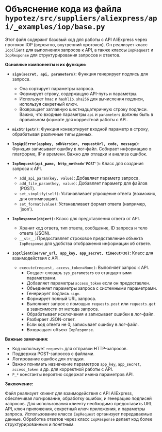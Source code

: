 # Объяснение кода из файла `hypotez/src/suppliers/aliexpress/api/_examples/iop/base.py`

Этот файл содержит базовый код для работы с API AliExpress через протокол IOP (вероятно, внутренний протокол). Он реализует класс `IopClient` для выполнения запросов к API, а также классы `IopRequest` и `IopResponse` для структурирования запросов и ответов.

**Основные компоненты и их функции:**

* **`sign(secret, api, parameters)`:** Функция генерирует подпись для запроса.
    * Она сортирует параметры запроса.
    * Формирует строку, содержащую API-путь и параметры.
    * Использует `hmac` и `hashlib.sha256` для вычисления подписи, используя секретный ключ.
    * Возвращает заглавную шестнадцатеричную строку подписи. Важно, что входные параметры `api` и `parameters` должны быть в правильном формате для корректной работы с API.

* **`mixStr(pstr)`:** Функция конвертирует входной параметр в строку, обрабатывая различные типы данных.

* **`logApiError(appkey, sdkVersion, requestUrl, code, message)`:** Функция записывает ошибку в лог-файл.  Собирает информацию о платформе, IP и времени.  Важно для отладки и анализа ошибок.

* **`IopRequest(api_pame, http_method='POST')`:**  Класс для создания запроса к API.
    * `add_api_param(key, value)`: Добавляет параметр запроса.
    * `add_file_param(key, value)`: Добавляет параметр для файлов (POST).
    * `set_simplify(self)`: Устанавливает упрощение ответа (возможно, для оптимизации).
    * `set_format(value)`: Устанавливает формат ответа (например, 'json').

* **`IopResponse(object)`:** Класс для представления ответа от API.
    * Хранит код ответа, тип ответа, сообщение, ID запроса и тело ответа (JSON).
    * `__str__`: Предоставляет строковое представление объекта `IopResponse` для удобства отображения информации об ответе.

* **`IopClient(server_url, app_key, app_secret, timeout=30)`:** Класс для взаимодействия с API.
    * `execute(request, access_token=None)`: Выполняет запрос к API.
        * Создает словарь `sys_parameters` со стандартными параметрами.
        * Добавляет параметры `access_token` если он предоставлен.
        * Объединяет параметры запроса с системными параметрами.
        * Генерирует подпись `sign`.
        * Формирует полный URL запроса.
        * Выполняет запрос с помощью `requests.post` или `requests.get` в зависимости от метода запроса.
        * Обрабатывает исключения и записывает ошибки в лог-файл.
        * Разбирает JSON-ответ.
        * Если код ответа не 0, записывает ошибку в лог-файл.
        * Возвращает объект `IopResponse`.

**Важные замечания:**

* Код использует `requests` для отправки HTTP-запросов.
* Поддержка POST-запросов с файлами.
* Логирование ошибок для отладки.
* Важно понимать назначение параметров `app_key`, `app_secret`, `access_token` и др. для корректной работы с API.
* `P_*` константы вероятно содержат имена параметров API.


**Заключение:**

Файл реализует клиент для взаимодействия с API AliExpress, обеспечивая логирование, обработку ошибок, и генерацию подписей запросов.  Для использования клиенту необходимо предоставить URL API, ключ приложения, секретный ключ приложения, и параметры запроса.  Использование класса `IopRequest` организует передаваемые данные.  Обработка ответов через класс `IopResponse` делает код более структурированным и понятным.